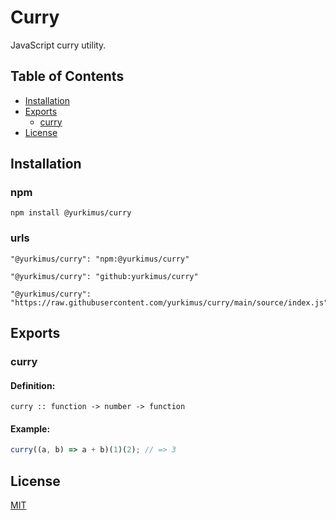 # Curry

JavaScript curry utility.

## Table of Contents

- [Installation](#installation)
- [Exports](#exports)
  - [curry](#curry)
- [License](#license)

## Installation

### npm

```
npm install @yurkimus/curry
```

### urls

```
"@yurkimus/curry": "npm:@yurkimus/curry"
```

```
"@yurkimus/curry": "github:yurkimus/curry"
```

```
"@yurkimus/curry": "https://raw.githubusercontent.com/yurkimus/curry/main/source/index.js"
```

## Exports

### curry

#### Definition:

```
curry :: function -> number -> function
```

#### Example:

```javascript
curry((a, b) => a + b)(1)(2); // => 3
```

## License

[MIT](LICENSE)
